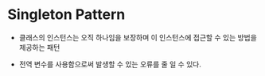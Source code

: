 # Singleton Pattern

- 클래스의 인스턴스는 오직 하나임을 보장하며 이 인스턴스에 접근할 수 있는 방법을 제공하는 패턴

- 전역 변수를 사용함으로써 발생할 수 있는 오류를 줄 일 수 있다.
